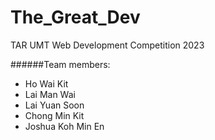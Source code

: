 # The_Great_Dev
TAR UMT Web Development Competition 2023

######Team members:
 - Ho Wai Kit
 - Lai Man Wai
 - Lai Yuan Soon
 - Chong Min Kit
 - Joshua Koh Min En
